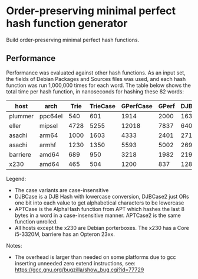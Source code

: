 # Order-preserving minimal perfect hash function generator

Build order-preserving minimal perfect hash functions.

## Performance

Performance was evaluated against other hash functions. As an input set, the
fields of Debian Packages and Sources files was used, and each hash function
was run 1,000,000 times for each word. The table below shows the total time
per hash function, in nanoseconds for hashing these 82 words:


host     | arch     |Trie     |TrieCase |GPerfCase|GPerf    |DJBCase  |DJBCase2 |DJB      |APTCase  |APTCase2
---------|----------|---------|---------|---------|---------|---------|---------|---------|---------|----------
plummer  | ppc64el  |      540|      601|     1914|     2000|     1639|     1399|     1345|      798|      473
eller    | mipsel   |     4728|     5255|    12018|     7837|     6400|     4147|     4087|     3593|     3496
asachi   | arm64    |     1000|     1603|     4333|     2401|     2716|     2179|     1625|     1289|     1160
asachi   | armhf    |     1230|     1350|     5593|     5002|     2690|     1845|     1784|     1256|     1101
barriere | amd64    |      689|      950|     3218|     1982|     2191|     2049|     1776|     1101|      698
x230     | amd64    |      465|      504|     1200|      837|     1288|      970|      693|      766|      366

Legend:

* The case variants are case-insensitive
* DJBCase is a DJB Hash with lowercase conversion, DJBCase2 just ORs one
  bit into each value to get alphabetical characters to be lowercase
* APTCase is the AlphaHash function from APT which hashes the last 8 bytes in a
  word in a case-insensitive manner. APTCase2 is the same function unrolled.
* All hosts except the x230 are Debian porterboxes. The x230 has a Core i5-3320M,
  barriere has an Opteron 23xx.

Notes:

* The overhead is larger than needed on some platforms due to gcc inserting
  unneeded zero extend instructions, see:
  https://gcc.gnu.org/bugzilla/show_bug.cgi?id=77729

